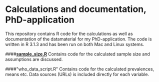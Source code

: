 # Calculations and documentation, PhD-application

This repository contains R code for the calculations as well as documentation of the datamaterial for my PhD-application. The code is written in R 3.1.3 and has been run on both Mac and Linux systems.

####[**sample_size.R**](Code_phd/sample_size.R)
Contains code for the calculated sample size and assumptions are discussed.

####"who_data_script.R" 
Contains code for the calculated prevalences, means etc. Data sources (URLs) is included directly for each variable.
